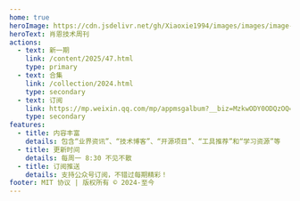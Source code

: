```yaml
---
home: true
heroImage: https://cdn.jsdelivr.net/gh/Xiaoxie1994/images/images/image-sjql.png
heroText: 肖恩技术周刊
actions:
  - text: 新一期
    link: /content/2025/47.html
    type: primary
  - text: 合集
    link: /collection/2024.html
    type: secondary 
  - text: 订阅
    link: https://mp.weixin.qq.com/mp/appmsgalbum?__biz=MzkwODY0ODQzOQ==&action=getalbum&album_id=3492416248238096386#wechat_redirect
    type: secondary
features:
  - title: 内容丰富
    details: 包含“业界资讯”、“技术博客”、“开源项目”、“工具推荐”和“学习资源”等
  - title: 更新时间
    details: 每周一 8:30 不见不散
  - title: 订阅推送
    details: 支持公众号订阅，不错过每期精彩！
footer: MIT 协议 | 版权所有 © 2024-至今
---
```


